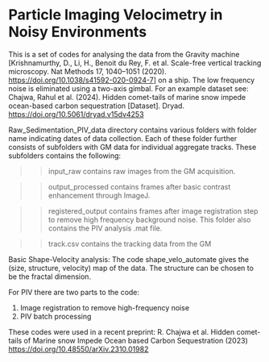 # Particle Imaging Velocimetry in Noisy Environments
This is a set of codes for analysing the data from the Gravity machine [Krishnamurthy, D., Li, H., Benoit du Rey, F. et al. Scale-free vertical tracking microscopy. Nat Methods 17, 1040–1051 (2020). https://doi.org/10.1038/s41592-020-0924-7] on a ship. The low frequency noise is eliminated using a two-axis gimbal. For an example dataset see: Chajwa, Rahul et al. (2024). Hidden comet-tails of marine snow impede ocean-based carbon sequestration [Dataset]. Dryad. https://doi.org/10.5061/dryad.v15dv4253

Raw_Sedimentation_PIV_data directory contains various folders with folder name indicating dates of data collection. Each of these folder further consists of subfolders with GM data for individual aggregate tracks. These subfolders contains the following: 

>> input_raw contains raw images from the GM acquisition. 

>> output_processed contains frames after basic contrast enhancement through ImageJ. 

>> registered_output contains frames after image registration step to remove high frequency background noise. This folder also contains the PIV analysis .mat file.

 >> track.csv contains the tracking data from the GM

Basic Shape-Velocity analysis:
The code shape_velo_automate gives the (size, structure, velocity) map of the data. The structure can be chosen to be the fractal dimension.

For PIV there are two parts to the code:
1) Image registration to remove high-frequency noise
2) PIV batch processing

These codes were used in a recent preprint: R. Chajwa et al. Hidden comet-tails of Marine snow Impede Ocean based Carbon Sequestration (2023) https://doi.org/10.48550/arXiv.2310.01982 
